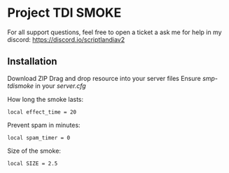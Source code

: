 # Project TDI SMOKE
For all support questions, feel free to open a ticket a ask me for help in my discord: https://discord.io/scriptlandiav2

## Installation
Download ZIP
Drag and drop resource into your server files
Ensure *smp-tdismoke* in your *server.cfg*

How long the smoke lasts:
```
local effect_time = 20
```
Prevent spam in minutes:
```
local spam_timer = 0
```
Size of the smoke:
```
local SIZE = 2.5
```
